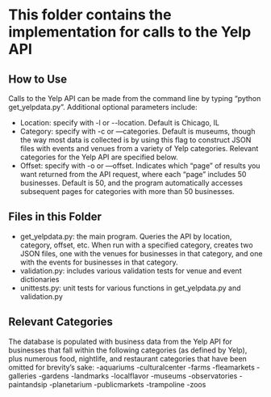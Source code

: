# This folder contains the implementation for calls to the Yelp API

## How to Use
Calls to the Yelp API can be made from the command line by typing “python get_yelpdata.py”. Additional optional parameters include:

- Location: specify with -l or --location. Default is Chicago, IL
- Category: specify with -c or —categories. Default is museums, though the way most data is collected is by using this flag to construct JSON files with events and venues from a variety of Yelp categories. Relevant categories for the Yelp API are specified below.
- Offset: specify with -o or —offset. Indicates which “page” of results you want returned from the API request, where each “page” includes 50 businesses. Default is 50, and the program automatically accesses subsequent pages for categories with more than 50 businesses.


## Files in this Folder
- get_yelpdata.py: the main program. Queries the API by location, category, offset, etc. When run with a specified category, creates two JSON files, one with the venues for businesses in that category, and one with the events for businesses in that category.
- validation.py: includes various validation tests for venue and event dictionaries
- unittests.py: unit tests for various functions in get_yelpdata.py and validation.py


## Relevant Categories
The database is populated with business data from the Yelp API for businesses that fall within the following categories (as defined by Yelp), plus numerous food, nightlife, and restaurant categories that have been omitted for brevity’s sake:
	-aquariums
	-culturalcenter
	-farms
	-fleamarkets
	-galleries
	-gardens
	-landmarks
	-localflavor
	-museums
	-observatories
	-paintandsip
	-planetarium
	-publicmarkets
	-trampoline
	-zoos








